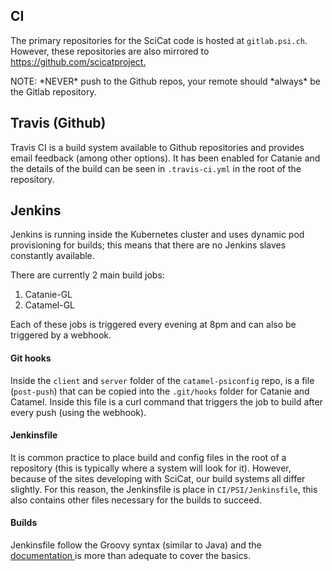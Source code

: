 ## CI

The primary repositories for the SciCat code is hosted at `gitlab.psi.ch`. However, these repositories are also mirrored to [https://github.com/scicatproject. ](https://github.com/scicatproject)

NOTE: \*NEVER\* push to the Github repos, your remote should \*always\* be the Gitlab repository.

## Travis \(Github\)

Travis CI is a build system available to Github repositories and provides email feedback \(among other options\). It has been enabled for Catanie and the details of the build can be seen in `.travis-ci.yml` in the root of the repository.

## Jenkins

Jenkins is running inside the Kubernetes cluster and uses dynamic pod provisioning for builds; this means that there are no Jenkins slaves constantly available.

There are currently 2 main build jobs:

1. Catanie-GL
2. Catamel-GL

Each of these jobs is triggered every evening at 8pm and can also be triggered by a webhook.

#### Git hooks

Inside the `client` and `server` folder of the `catamel-psiconfig` repo, is a file \(`post-push`\) that can be copied into the `.git/hooks` folder for Catanie and Catamel. Inside this file is a curl command that triggers the job to build after every push \(using the webhook\).

#### Jenkinsfile

It is common practice to place build and config files in the root of a repository \(this is typically where a system will look for it\). However, because of the sites developing with SciCat, our build systems all differ slightly. For this reason, the Jenkinsfile is place in `CI/PSI/Jenkinsfile`, this also contains other files necessary for the builds to succeed.

#### Builds

Jenkinsfile follow the Groovy syntax \(similar to Java\) and the [documentation ](https://jenkins.io/doc/book/pipeline/jenkinsfile/)is more than adequate to cover the basics. 







